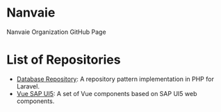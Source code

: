 # Nanvaie

Nanvaie Organization GitHub Page

# List of Repositories

- [Database Repository](https://github.com/nanvaie/database-repository): A repository pattern implementation in PHP for Laravel.
- [Vue SAP UI5](https://github.com/nanvaie/vue-ui5-web-components): A set of Vue components based on SAP UI5 web components.
